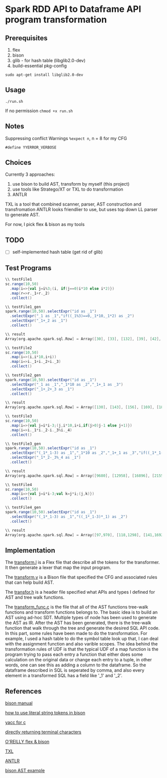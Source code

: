 # Spark RDD API to Dataframe API program transformation

## Prerequisites

1. flex
2. bison
3. glib - for hash table (libglib2.0-dev)
4. build-essential pkg-config

```shell
sudo apt-get install libglib2.0-dev
```

## Usage

```shell
./run.sh
```

If no permission `chmod +x run.sh`

## Notes

Suppressing conflict Warnings `%expect n`, n = 8 for my CFG

`#define YYERROR_VERBOSE`

## Choices

Currently 3 approaches:

1. use bison to build AST, transform by myself (this project)
2. use tools like Stratego/XT or TXL to do transformation
3. ANTLR

TXL is a tool that combined scanner, parser, AST construction and transfromation
ANTLR looks friendlier to use, but uses top down LL parser to generate AST.

For now, I pick flex & bison as my tools

## TODO

- [ ] self-implemented hash table (get rid of glib)

## Test Programs

```scala
\\ testFile1
sc.range(10,50)
  .map(i=>{val j=i%3;(i, if(j==0)i*10 else i*2)})
  .map(r=>r._1+r._2)
  .collect()

\\ testFile1_gen
spark.range(10,50).selectExpr("id as _1")
  .selectExpr("_1 as _1","if((_1%3)==0,_1*10,_1*2) as _2")
  .selectExpr("_1+_2 as _1")
  .collect()

\\ result
Array[org.apache.spark.sql.Row] = Array([30], [33], [132], [39], [42], [165], [48], [51], [198], [57], [60], [231], [66], [69], [264], [75], [78], [297], [84], [87], [330], [93], [96], [363], [102], [105], [396], [111], [114], [429], [120], [123], [462], [129], [132], [495], [138], [141], [528], [147])

\\ testFile2
sc.range(10,50)
  .map(i=>(i,i*10,i+i))
  .map(i=>i._1+i._2+i._3)
  .collect()

\\ testFile2_gen
spark.range(10,50).selectExpr("id as _1")
  .selectExpr("_1 as _1","_1*10 as _2","_1+_1 as _3")
  .selectExpr("_1+_2+_3 as _1")
  .collect()

\\ result
Array[org.apache.spark.sql.Row] = Array([130], [143], [156], [169], [182], [195], [208], [221], [234], [247], [260], [273], [286], [299], [312], [325], [338], [351], [364], [377], [390], [403], [416], [429], [442], [455], [468], [481], [494], [507], [520], [533], [546], [559], [572], [585], [598], [611], [624], [637])

\\ testFile3
sc.range(10,50)
  .map(i=>{val j=i*i-3;(j,i*10,i+i,if(j>0)j-1 else j+1)})
  .map(i=>i._1*i._2-i._3%i._4)
  .collect()

\\ testFile3_gen
spark.range(10,50).selectExpr("id as _1")
  .selectExpr("(_1*_1-3) as _1","_1*10 as _2","_1+_1 as _3","if((_1*_1-3)>0,(_1*_1-3)-1,(_1*_1-3)+1) as _4")
  .selectExpr("_1*_2-_3%_4 as _1")
  .collect()

\\ result
Array[org.apache.spark.sql.Row] = Array([9680], [12958], [16896], [21554], [26992], [33270], [40448], [48586], [57744], [67982], [79360], [91938], [105776], [120934], [137472], [155450], [174928], [195966], [218624], [242962], [269040], [296918], [326656], [358314], [391952], [427630], [465408], [505346], [547504], [591942], [638720], [687898], [739536], [793694], [850432], [909810], [971888], [1036726], [1104384], [1174922])

\\ testFile4
sc.range(10,50)
  .map(i=>{val j=i*i-3;val k=j*i;(j,k)})
  .collect()

\\ testFile4_gen
spark.range(10,50).selectExpr("id as _1")
  .selectExpr("(_1*_1-3) as _1","((_1*_1-3)*_1) as _2")
  .collect()

\\ result
Array[org.apache.spark.sql.Row] = Array([97,970], [118,1298], [141,1692], [166,2158], [193,2702], [222,3330], [253,4048], [286,4862], [321,5778], [358,6802], [397,7940], [438,9198], [481,10582], [526,12098], [573,13752], [622,15550], [673,17498], [726,19602], [781,21868], [838,24302], [897,26910], [958,29698], [1021,32672], [1086,35838], [1153,39202], [1222,42770], [1293,46548], [1366,50542], [1441,54758], [1518,59202], [1597,63880], [1678,68798], [1761,73962], [1846,79378], [1933,85052], [2022,90990], [2113,97198], [2206,103682], [2301,110448], [2398,117502])
```

## Implementation

The [transform.l](transform.l) is a Flex file that describe all the tokens for the transformer. It then generate a lexer that map the input program.

The [transform.y](transform.y) is a Bison file that specified the CFG and associated rules that can help build AST.

The [transfor.h](transform.h) is a header file specified what APIs and types I defined for AST and tree walk functions.

The [transform_func.c](transform_func.c) is the file that all of the AST functions tree-walk functions and transform functions belongs to. The basic idea is to build an AST using ad-hoc SDT. Multiple types of node has been used to generate the AST as IR. After the AST has been generated, there is the tree-walk function that walk through the tree and generate the desired SQL API code. In this part, some rules have been made to do the transformation. For example, I used a hash table to do the symbol table look up that, I can deal with the assignment function and also varible scopes. The idea behind the transformation rules of UDF is that the typical UDF of a map function is the program trying to pass each entry a function that either does some calculation on the original data or change each entry to a tuple, in other words, one can see this as adding a column to the dataframe. So the dataframe described in SQL is seperated by comma, and also every element in a transformed SQL has a field like '\_1' and '\_2'.

## References

[bison manual](https://www.gnu.org/software/bison/manual/bison.html)

[how to use literal string tokens in bison](https://stackoverflow.com/questions/43095501/how-to-use-literal-string-tokens-in-bison)

[yacc for c](http://www.lysator.liu.se/c/ANSI-C-grammar-y.html)

[directly returning terminal characters](http://aquamentus.com/flex_bison.html)

[O'REILLY flex & bison](https://www.oreilly.com/library/view/flex-bison/9780596805418/ch01.html)

[TXL](https://www.txl.ca/)

[ANTLR](https://www.antlr.org)

[bison AST example](https://efxa.org/2014/05/25/how-to-create-an-abstract-syntax-tree-while-parsing-an-input-stream/)
